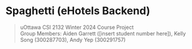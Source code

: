 # Spaghetti (eHotels Backend)

> uOttawa CSI 2132 Winter 2024 Course Project  
> Group Members: Aiden Garrett ([insert student number here]), Kelly Song (300287703), Andy Yep (300291757)
